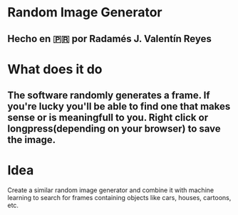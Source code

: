 # Random Image Generator
Hecho en 🇵🇷 por Radamés J. Valentín Reyes
----------------------------------------------------------------------------
# What does it do
The software randomly generates a frame. If you're lucky you'll be able to find one that makes sense or is meaningfull to you. Right click or longpress(depending on your browser) to save the image.
----------------------------------------------------------------------------
# Idea
Create a similar random image generator and combine it with machine learning to search for frames containing objects like cars, houses, cartoons, etc.